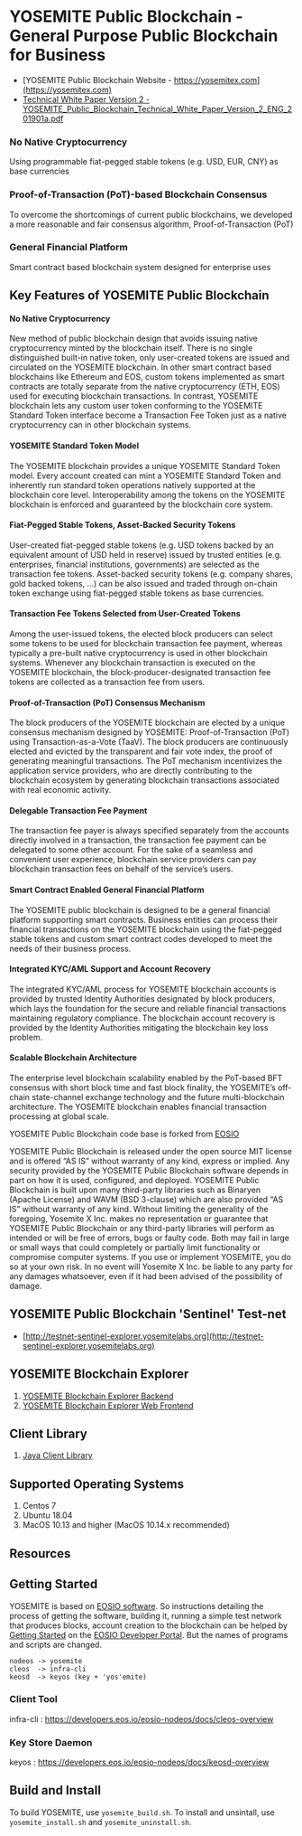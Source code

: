# YOSEMITE Public Blockchain - General Purpose Public Blockchain for Business

* [YOSEMITE Public Blockchain Website - https://yosemitex.com](https://yosemitex.com)
* [Technical White Paper Version 2 - YOSEMITE_Public_Blockchain_Technical_White_Paper_Version_2_ENG_201901a.pdf](https://yosemitex.com/documents/YOSEMITE_Public_Blockchain_Technical_White_Paper_Version_2_ENG_201901a.pdf)


### No Native Cryptocurrency
Using programmable fiat-pegged stable tokens (e.g. USD, EUR, CNY) as base currencies

### Proof-of-Transaction (PoT)-based Blockchain Consensus
To overcome the shortcomings of current public blockchains, we developed a more reasonable and fair consensus algorithm, Proof-of-Transaction (PoT)

### General Financial Platform
Smart contract based blockchain system designed for enterprise uses


## Key Features of YOSEMITE Public Blockchain

#### No Native Cryptocurrency
 New method of public blockchain design that avoids issuing native cryptocurrency minted by the blockchain itself. 
 There is no single distinguished built-in native token, only user-created tokens are issued and circulated on the YOSEMITE blockchain. 
 In other smart contract based blockchains like Ethereum and EOS, custom tokens implemented as smart contracts are totally separate from the native cryptocurrency (ETH, EOS) used for executing blockchain transactions. 
 In contrast, YOSEMITE blockchain lets any custom user token conforming to the YOSEMITE Standard Token interface become a Transaction Fee Token just as a native cryptocurrency can in other blockchain systems.

#### YOSEMITE Standard Token Model
 The YOSEMITE blockchain provides a unique YOSEMITE Standard Token model. 
 Every account created can mint a YOSEMITE Standard Token and inherently run standard token operations natively supported at the blockchain core level. 
 Interoperability among the tokens on the YOSEMITE blockchain is enforced and guaranteed by the blockchain core system.

#### Fiat-Pegged Stable Tokens, Asset-Backed Security Tokens
 User-created fiat-pegged stable tokens (e.g. USD tokens backed by an equivalent amount of USD held in reserve) 
 issued by trusted entities (e.g. enterprises, financial institutions, governments) are selected as the transaction fee tokens. 
 Asset-backed security tokens (e.g. company shares, gold backed tokens, ...) can be also issued and traded through on-chain token exchange 
 using fiat-pegged stable tokens as base currencies.

#### Transaction Fee Tokens Selected from User-Created Tokens
 Among the user-issued tokens, the elected block producers can select some tokens to be used for blockchain transaction fee payment, whereas typically a pre-built native cryptocurrency is used in other blockchain systems. 
 Whenever any blockchain transaction is executed on the YOSEMITE blockchain, the block-producer-designated transaction fee tokens are collected as a transaction fee from users.

#### Proof-of-Transaction (PoT) Consensus Mechanism
 The block producers of the YOSEMITE blockchain are elected by a unique consensus mechanism designed by YOSEMITE: Proof-of-Transaction (PoT) using Transaction-as-a-Vote (TaaV). 
 The block producers are continuously elected and evicted by the transparent and fair vote index, the proof of generating meaningful transactions. The PoT mechanism incentivizes the application service providers, 
 who are directly contributing to the blockchain ecosystem by generating blockchain transactions associated with real economic activity.
 
#### Delegable Transaction Fee Payment
 The transaction fee payer is always specified separately from the accounts directly involved in a transaction, the transaction fee payment can be delegated to some other account. 
 For the sake of a seamless and convenient user experience, blockchain service providers can pay blockchain transaction fees on behalf of the service’s users.
 
#### Smart Contract Enabled General Financial Platform
 The YOSEMITE public blockchain is designed to be a general financial platform supporting smart contracts. 
 Business entities can process their financial transactions on the YOSEMITE blockchain using the fiat-pegged stable tokens 
 and custom smart contract codes developed to meet the needs of their business process.
 
#### Integrated KYC/AML Support and Account Recovery
 The integrated KYC/AML process for YOSEMITE blockchain accounts is provided by trusted Identity Authorities designated by block producers, 
 which lays the foundation for the secure and reliable financial transactions maintaining regulatory compliance. The blockchain account recovery is provided by the Identity Authorities mitigating the blockchain key loss problem.

#### Scalable Blockchain Architecture
 The enterprise level blockchain scalability enabled by the PoT-based BFT consensus with short block time and fast block finality, 
 the YOSEMITE’s off-chain state-channel exchange technology and the future multi-blockchain architecture. 
 The YOSEMITE blockchain enables financial transaction processing at global scale.

YOSEMITE Public Blockchain code base is forked from [EOSIO](https://github.com/EOSIO/eos)

YOSEMITE Public Blockchain is released under the open source MIT license and is offered “AS IS” without warranty of any kind, express or implied. 
Any security provided by the YOSEMITE Public Blockchain software depends in part on how it is used, configured, and deployed.
YOSEMITE Public Blockchain is built upon many third-party libraries such as Binaryen (Apache License) and WAVM (BSD 3-clause) which are also provided “AS IS” without warranty of any kind. 
Without limiting the generality of the foregoing, Yosemite X Inc. makes no representation or guarantee that YOSEMITE Public Blockchain or any third-party libraries will perform as intended or will be free of errors, 
bugs or faulty code. Both may fail in large or small ways that could completely or partially limit functionality or compromise computer systems. 
If you use or implement YOSEMITE, you do so at your own risk. In no event will Yosemite X Inc. be liable to any party for any damages whatsoever, 
even if it had been advised of the possibility of damage.  


## YOSEMITE Public Blockchain 'Sentinel' Test-net
* [http://testnet-sentinel-explorer.yosemitelabs.org](http://testnet-sentinel-explorer.yosemitelabs.org)


## YOSEMITE Blockchain Explorer
1. [YOSEMITE Blockchain Explorer Backend](https://github.com/YosemiteLabs/yosemite-explorer-backend)
1. [YOSEMITE Blockchain Explorer Web Frontend](https://github.com/YosemiteLabs/yosemite-explorer-web)


## Client Library
1. [Java Client Library](https://github.com/YosemiteLabs/yosemite-j)


## Supported Operating Systems
1. Centos 7
2. Ubuntu 18.04
3. MacOS 10.13 and higher (MacOS 10.14.x recommended)



## Resources





<a name="gettingstarted"></a>
## Getting Started
YOSEMITE is based on [EOSIO software](https://github.com/EOSIO/eos). So instructions detailing the process of getting the software, building it, running a simple test network that produces blocks, account creation to the blockchain can be helped by [Getting Started](https://developers.eos.io/eosio-nodeos/docs/overview-1) on the [EOSIO Developer Portal](https://developers.eos.io).
But the names of programs and scripts are changed.
```
nodeos -> yosemite
cleos  -> infra-cli
keosd  -> keyos (key + 'yos'emite)
```
### Client Tool
infra-cli : https://developers.eos.io/eosio-nodeos/docs/cleos-overview

### Key Store Daemon
keyos : https://developers.eos.io/eosio-nodeos/docs/keosd-overview

## Build and Install
To build YOSEMITE, use `yosemite_build.sh`. To install and unsintall, use `yosemite_install.sh` and `yosemite_uninstall.sh`.
